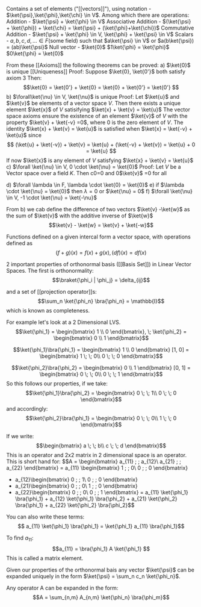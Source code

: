 Contains a set of elements ("[[vectors]]"), using notation - $\ket{\psi},\ket{\phi},\ket{\chi} \in V$. Among which there are operations:
Addition - $\ket{\psi} + \ket{\phi} \in V$
Associative Addition - $(\ket{\psi} + \ket{\phi}) + \ket{\chi} = \ket{\psi} + (\ket{\phi}+\ket{\chi})$
Commutative Addition - $\ket{\psi} + \ket{\phi} \in V, \ket{\phi} + \ket{\psi} \in V$
Scalars - $a,b,c,d,... \in  F$(some field) such that $a\ket{\psi} \in V$ or $a(b\ket{\psi}) = (ab)\ket{\psi}$
Null vector -  $\ket{0}$
$1\ket{\phi} = \ket{\phi}$
$0\ket{\phi} = \ket{0}$

From these [[Axioms]] the following theorems can be proved:
a) $\ket{0}$ is unique [[Uniqueness]]
Proof: 
Suppose $\ket{0}, \ket{0'}$ both satisfy axiom 3
Then: $$\ket{0} = \ket{0'} + \ket{0} = \ket{0} + \ket{0'} = \ket{0'} $$
b) $\forall\ket{\nu} \in V, \ket{\nu}$ is unique
Proof:
Let $\ket{u}$ and $\ket{v}$ be elements of a vector space $V$. Then there exists a unique element $\ket{x}$ of $V$ satisifying $\ket{x} + \ket{v} = \ket{u}$
The vector space axioms ensure the existence of an element $\ket{v}$ of $V$ with the property $\ket{v} + \ket{-v} =0$, where 0 is the zero element of $V$. The identity $\ket{x} + \ket{v} = \ket{u}$ is satisfied when $\ket{x} = \ket{-v} + \ket{u}$ since
$$
(\ket{u} + \ket{-v}) + \ket{v} = \ket{u} + (\ket{-v} + \ket{v}) = \ket{u} + 0 = \ket{u}
$$
If now $\ket{x}$ is any element of $V$ satisfying $\ket{x} + \ket{v} = \ket{u}$
c) $\forall \ket{\nu} \in V, 0 \cdot \ket{\nu} = \ket{0}$
Proof:
Let $V$ be a Vector space over a field $K$. Then c0=0 and 0$\ket{v}$ =0 for all 

d) $\forall \lambda \in F, \lambda \cdot \ket{0} = \ket{0}$
e) if $\lambda \cdot \ket{\nu} = \ket{0}$ then $\lambda = 0$ or $\ket{\nu} = 0$
f) $\forall \ket{\nu} \in V, -1 \cdot \ket{\nu} = \ket{-\nu}$

From b) we cab define the difference of two vectors $\ket{v} -\ket{w}$ as the sum of $\ket{v}$ with the additive inverse of $\ket{w}$
$$\ket{v} - \ket{w} = \ket{v} + \ket{-w}$$

Functions defined on a given intercal form a vector space, with operations defined as $$(f+g)(x) = f(x) + g(x), (df)(x)=df(x)$$

2 important properties of orthonormal basis ([[Basis Set]]) in Linear Vector Spaces. The first is orthonormality: 
$$\braket{\phi_i | \phi_j} = \delta_{ij}$$

and a set of [[projection operator]]s: 
$$\sum_n \ket{\phi_n} \bra{\phi_n} = \mathbb{I}$$ 
which is known as completeness. 

For example let's look at a 2 Dimensional LVS.
$$\ket{\phi_1} = 
\begin{bmatrix}
	1 \\
	0
\end{bmatrix}, \;
\ket{\phi_2} = 
\begin{bmatrix}
	0 \\
	1
\end{bmatrix}$$

$$\ket{\phi_1}\bra{\phi_1} = 
\begin{bmatrix}
	1 \\
	0
\end{bmatrix} [1, 0] = 
\begin{bmatrix}
	1 \; \; 0\\
	0 \; \; 0
\end{bmatrix}$$

$$\ket{\phi_2}\bra{\phi_2} = 
\begin{bmatrix}
	0 \\
	1
\end{bmatrix} [0, 1] = 
\begin{bmatrix}
	0 \; \; 0\\
	0 \; \; 1
\end{bmatrix}$$
So this follows our properties, if we take:
$$\ket{\phi_1}\bra{\phi_2} = 
\begin{bmatrix}
	0 \; \; 1\\
	0 \; \; 0
\end{bmatrix}$$
and accordingly: 
$$\ket{\phi_2}\bra{\phi_1} = 
\begin{bmatrix}
	0 \; \; 0\\
	1 \; \; 0
\end{bmatrix}$$

If we write: 
$$\begin{bmatrix}
	a \; \; b\\
	c \; \; d
\end{bmatrix}$$
This is an operator and 2x2 matrix in 2 dimensional space is an operator. This is short hand for: 
$$A = \begin{bmatrix}
	a_{11} \; \; a_{12}\\
	a_{21} \; \; a_{22}
\end{bmatrix} 
= a_{11} \begin{bmatrix}
	1 \; \; 0\\
	0 \; \; 0
\end{bmatrix}
+ a_{12}\begin{bmatrix}
	0 \; \; 1\\
	0 \; \; 0
\end{bmatrix}
+ a_{21}\begin{bmatrix}
	0 \; \; 0\\
	1 \; \; 0
\end{bmatrix} 
+ a_{22}\begin{bmatrix}
	0 \; \; 0\\
	0 \; \; 1
\end{bmatrix}
= a_{11} \ket{\phi_1} \bra{\phi_1} + a_{12} \ket{\phi_1} \bra{\phi_2} + a_{21} \ket{\phi_2} \bra{\phi_1} + a_{22} \ket{\phi_2} \bra{\phi_2}$$

You can also write these terms: 
$$ a_{11} \ket{\phi_1} \bra{\phi_1} = \ket{\phi_1} a_{11} \bra{\phi_1}$$

To find $a_{11}$: 
$$a_{11} = \bra{\phi_1} A \ket{\phi_1} $$
This is called a matrix element. 

Given our properties of the orthonormal bais any vector $\ket{\psi}$ can be expanded uniquely in the form $\ket{\psi} = \sum_n c_n \ket{\phi_n}$.

Any operator A can be expanded in the form: 
$$A = \sum_{n,m} A_{n,m} \ket{\phi_n} \bra{\phi_m}$$
